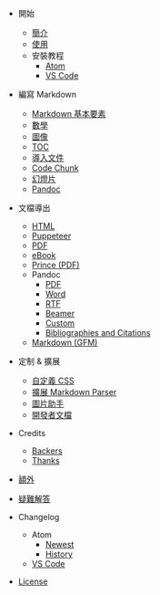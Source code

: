 - 開始
  - [簡介](zh-tw/)
  - [使用](zh-tw/usages.md)
  - 安裝教程
    - [Atom](zh-tw/installation.md)
    - [VS Code](zh-tw/vscode-installation.md)

- 編寫 Markdown
  - [Markdown 基本要素](zh-tw/markdown-basics.md)
  - [數學](zh-tw/math.md)
  - [圖像](zh-tw/diagrams.md)
  - [TOC](zh-tw/toc.md)
  - [導入文件](zh-tw/file-imports.md)
  - [Code Chunk](zh-tw/code-chunk.md)
  - [幻燈片](zh-tw/presentation.md)
  - [Pandoc](zh-tw/pandoc.md)

- 文檔導出
  - [HTML](zh-tw/html.md)
  - [Puppeteer](zh-tw/puppeteer.md)
  - [PDF](zh-tw/pdf.md)
  - [eBook](zh-tw/ebook.md)
  - [Prince (PDF)](zh-tw/prince.md)
  - Pandoc
    - [PDF](zh-tw/pandoc-pdf.md)
    - [Word](zh-tw/pandoc-word.md)
    - [RTF](zh-tw/pandoc-rtf.md)
    - [Beamer](zh-tw/pandoc-beamer.md)
    - [Custom](zh-tw/pandoc-custom.md)
    - [Bibliographies and Citations](zh-tw/pandoc-bibliographies-and-citations.md)
  - [Markdown (GFM)](zh-tw/markdown.md)

- 定制 & 擴展
  - [自定義 CSS](zh-tw/customize-css.md)
  - [擴展 Markdown Parser](zh-tw/extend-parser.md)
  - [圖片助手](zh-tw/image-helper.md)
  - [開發者文檔](developer.md)

- Credits
  - [Backers](backers.md)
  - [Thanks](thanks.md)

- [額外](zh-tw/extra.md)

- [疑難解答](zh-tw/faq.md)

- Changelog
  - Atom
    - [Newest](newest.md)
    - [History](history.md)
  - [VS Code](https://github.com/shd101wyy/vscode-markdown-preview-enhanced/releases)

- [License](LICENSE.md)
